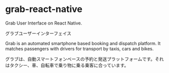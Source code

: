 # grab-react-native
Grab User Interface on React Native.

グラブユーザーインターフェイス

Grab is an automated smartphone based booking and dispatch platform. It matches passengers with drivers for transport by taxis, cars and bikes.

グラブは、自動スマートフォンベースの予約と発送プラットフォームです。それはタクシー、車、自転車で乗り物に乗る乗客に合っています。
